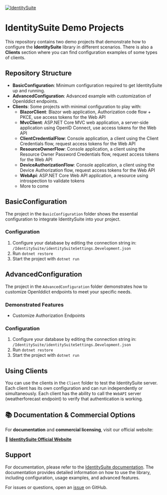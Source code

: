 [![IdentitySuite](https://img.shields.io/nuget/v/IdentitySuite.svg?style=plastic)](https://nuget.org/packages/IdentitySuite)

# IdentitySuite Demo Projects

This repository contains two demo projects that demonstrate how to configure the **IdentitySuite** library in different scenarios. There is also a **Clients** section where you can find configuration examples of some types of clients.

## Repository Structure

- **BasicConfiguration**: Minimum configuration required to get IdentitySuite up and running.
- **AdvancedConfiguration**: Advanced example with customization of OpenIddict endpoints.
- **Clients**: Some projects with minimal configuration to play with:
  - **BlazorClient**: Blazor web application, Authorization code flow + PKCE, use access tokens for the Web API
  - **MvcClient**: ASP.NET Core MVC web application, a server-side application using OpenID Connect, use access tokens for the Web API
  - **ClientCredentialFlow**: Console application, a client using the Client Credentials flow, request access tokens for the Web API
  - **ResourceOwnerFlow**: Console application, a client using the Resource Owner Password Credentials flow, request access tokens for the Web API
  - **DeviceAuthorizationFlow**: Console application, a client using the Device Authorization flow, request access tokens for the Web API
  - **WebApi**: ASP.NET Core Web API application, a resource using introspection to validate tokens
  - More to come

## BasicConfiguration

The project in the `BasicConfiguration` folder shows the essential configuration to integrate IdentitySuite into your project.

### Configuration
1. Configure your database by editing the connection string in: `/IdentitySuite/identitySuiteSettings.Development.json`
2. Run `dotnet restore`
3. Start the project with `dotnet run`

## AdvancedConfiguration

The project in the `AdvancedConfiguration` folder demonstrates how to customize OpenIddict endpoints to meet your specific needs.

### Demonstrated Features
- Customize Authorization Endpoints

### Configuration
1. Configure your database by editing the connection string in: `/IdentitySuite/identitySuiteSettings.Development.json`
2. Run `dotnet restore`
3. Start the project with `dotnet run`


## Using Clients

You can use the clients in the `Client` folder to test the IdentitySuite server. Each client has its own configuration and can run independently or simultaneously. Each client has the ability to call the `WebAPI` server (weatherforecast endpoint) to verify that authentication is working.

## 📚 Documentation & Commercial Options

For **documentation** and **commercial licensing**, visit our official website:

🔗 **[IdentitySuite Official Website](https://identitysuite.net)**

## Support

For documentation, please refer to the [IdentitySuite documentation](https://identitysuite.net/documentation). The documentation provides detailed information on how to use the library, including configuration, usage examples, and advanced features.

For issues or questions, open an [issue](https://github.com/spin973/IdentitySuite/issues) on GitHub.
